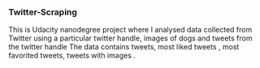 ### Twitter-Scraping
This is Udacity nanodegree project where I analysed data collected from Twitter using a particular twitter handle, images of dogs and tweets from the twitter handle
The data contains tweets, most liked tweets , most favorited tweets, tweets with images .
